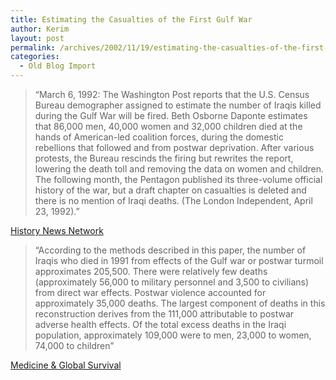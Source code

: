 ```yaml
---
title: Estimating the Casualties of the First Gulf War
author: Kerim
layout: post
permalink: /archives/2002/11/19/estimating-the-casualties-of-the-first-gulf-war/
categories:
  - Old Blog Import
---
```


>   &#8220;March 6, 1992: The Washington Post reports that the U.S. Census Bureau demographer assigned to estimate the number of Iraqis killed during the Gulf War will be fired. Beth Osborne Daponte estimates that 86,000 men, 40,000 women and 32,000 children died at the hands of American-led coalition forces, during the domestic rebellions that followed and from postwar deprivation. After various protests, the Bureau rescinds the firing but rewrites the report, lowering the death toll and removing the data on women and children. The following month, the Pentagon published its three-volume official history of the war, but a draft chapter on casualties is deleted and there is no mention of Iraqi deaths. (The London Independent, April 23, 1992).&#8221;


<a href="http://hnn.us/articles/900.html#11190206" onclick="_gaq.push(['_trackEvent', 'outbound-article', 'http://hnn.us/articles/900.html#11190206', 'History News Network']);" >History News Network</a>


>   &#8220;According to the methods described in this paper, the number of Iraqis who died in 1991 from effects of the Gulf war or postwar turmoil approximates 205,500. There were relatively few deaths (approximately 56,000 to military personnel and 3,500 to civilians) from direct war effects. Postwar violence accounted for approximately 35,000 deaths. The largest component of deaths in this reconstruction derives from the 111,000 attributable to postwar adverse health effects. Of the total excess deaths in the Iraqi population, approximately 109,000 were to men, 23,000 to women, 74,000 to children&#8221;


<a href="http://www.ippnw.org/MGS/PSRQV3N2Daponte.html" onclick="_gaq.push(['_trackEvent', 'outbound-article', 'http://www.ippnw.org/MGS/PSRQV3N2Daponte.html', 'Medicine & Global Survival']);" >Medicine & Global Survival</a>

